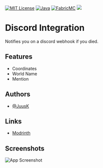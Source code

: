 

[![MIT License](https://img.shields.io/badge/License-LGPL%20v2.1-yellow.svg)](https://github.com/JuusK/DiscordIntegration/blob/master/LICENSE)
[![Java](https://img.shields.io/badge/Java-%23ED8B00.svg?logo=openjdk&logoColor=white)](https://www.java.com/)
[![FabricMC]([https://img.shields.io/badge/FabricMC-%23FFFADE.svg])](https://fabricmc.net/)
  <a href="https://modrinth.com/mod/immediatelyfast"><img src="https://img.shields.io/badge/dynamic/json?color=158000&label=downloads&prefix=+%20&query=downloads&url=https://api.modrinth.com/v2/project/5ZwdcRci&logo=modrinth"></a>


# Discord Integration

Notifies you on a discord webhook if you died.
## Features

- Coordinates
- World Name
- Mention


## Authors

- [@JuusK](https://www.github.com/JuusK)


## Links

 - [Modrinth](https://modrinth.com/mod/discord-webhooks)


## Screenshots

![App Screenshot](https://cdn.modrinth.com/data/WmnxSYyv/images/35560f9b77b2630995886da67b19d06d0337a59d.png)
